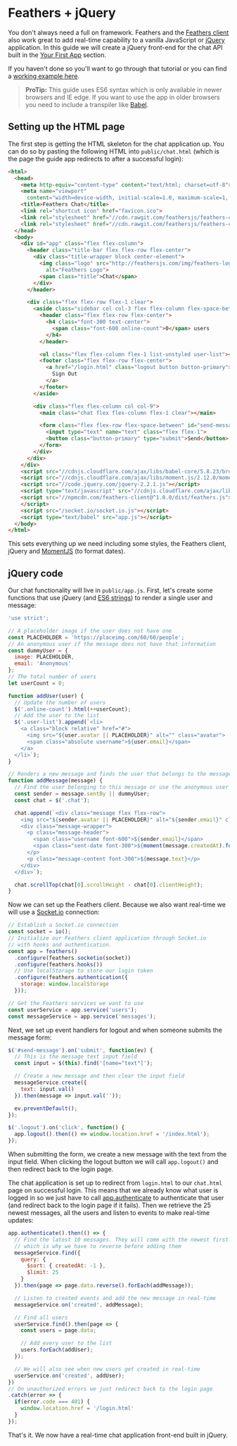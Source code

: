 # Feathers + jQuery

You don't always need a full on framework. Feathers and the [Feathers client](../clients/feathers.md) also work great to add real-time capability to a vanilla JavaScript or [jQuery](http://jquery.com/) application. In this guide we will create a jQuery front-end for the chat API built in the [Your First App](../getting-started/readme.md) section.

If you haven't done so you'll want to go through that tutorial or you can find a [working example here](https://github.com/feathersjs/feathers-chat).

> **ProTip:** This guide uses ES6 syntax which is only available in newer browsers and IE edge. If you want to use the app in older browsers you need to include a transpiler like [Babel](https://babeljs.io/).


## Setting up the HTML page

The first step is getting the HTML skeleton for the chat application up. You can do so by pasting the following HTML into `public/chat.html` (which is the page the guide app redirects to after a successful login):

```html
<html>
  <head>
    <meta http-equiv="content-type" content="text/html; charset=utf-8">
    <meta name="viewport"
      content="width=device-width, initial-scale=1.0, maximum-scale=1, user-scalable=0" />
    <title>Feathers Chat</title>
    <link rel="shortcut icon" href="favicon.ico">
    <link rel="stylesheet" href="//cdn.rawgit.com/feathersjs/feathers-chat/v0.1.0/public/base.css">
    <link rel="stylesheet" href="//cdn.rawgit.com/feathersjs/feathers-chat/v0.1.0/public/chat.css">
  </head>
  <body>
    <div id="app" class="flex flex-column">
      <header class="title-bar flex flex-row flex-center">
        <div class="title-wrapper block center-element">
          <img class="logo" src="http://feathersjs.com/img/feathers-logo-wide.png"
            alt="Feathers Logo">
          <span class="title">Chat</span>
        </div>
      </header>

      <div class="flex flex-row flex-1 clear">
        <aside class="sidebar col col-3 flex flex-column flex-space-between">
          <header class="flex flex-row flex-center">
            <h4 class="font-300 text-center">
              <span class="font-600 online-count">0</span> users
            </h4>
          </header>

          <ul class="flex flex-column flex-1 list-unstyled user-list"></ul>
          <footer class="flex flex-row flex-center">
            <a href="/login.html" class="logout button button-primary">
              Sign Out
            </a>
          </footer>
        </aside>

        <div class="flex flex-column col col-9">
          <main class="chat flex flex-column flex-1 clear"></main>

          <form class="flex flex-row flex-space-between" id="send-message">
            <input type="text" name="text" class="flex flex-1">
            <button class="button-primary" type="submit">Send</button>
          </form>
        </div>
      </div>
    </div>
    <script src="//cdnjs.cloudflare.com/ajax/libs/babel-core/5.8.23/browser.min.js"></script>
    <script src="//cdnjs.cloudflare.com/ajax/libs/moment.js/2.12.0/moment.js"></script>
    <script src="//code.jquery.com/jquery-2.2.1.js"></script>
    <script type="text/javascript" src="//cdnjs.cloudflare.com/ajax/libs/core-js/2.1.4/core.min.js"></script>
    <script src="//npmcdn.com/feathers-client@^1.0.0/dist/feathers.js">
    </script>
    <script src="/socket.io/socket.io.js"></script>
    <script type="text/babel" src="app.js"></script>
  </body>
</html>
```

This sets everything up we need including some styles, the Feathers client, jQuery and [MomentJS](http://momentjs.com/) (to format dates).


## jQuery code

Our chat functionality will live in `public/app.js`. First, let's create some functions that use jQuery (and [ES6 strings](https://developer.mozilla.org/en-US/docs/Web/JavaScript/Reference/Template_literals)) to render a single user and message:

```js
'use strict';

// A placeholder image if the user does not have one
const PLACEHOLDER = 'https://placeimg.com/60/60/people';
// An anonymous user if the message does not have that information
const dummyUser = {
  image: PLACEHOLDER,
  email: 'Anonymous'
};
// The total number of users
let userCount = 0;

function addUser(user) {
  // Update the number of users
  $('.online-count').html(++userCount);
  // Add the user to the list
  $('.user-list').append(`<li>
    <a class="block relative" href="#">
      <img src="${user.avatar || PLACEHOLDER}" alt="" class="avatar">
      <span class="absolute username">${user.email}</span>
    </a>
  </li>`);
}

// Renders a new message and finds the user that belongs to the message
function addMessage(message) {
  // Find the user belonging to this message or use the anonymous user if not found
  const sender = message.sentBy || dummyUser;
  const chat = $('.chat');

  chat.append(`<div class="message flex flex-row">
    <img src="${sender.avatar || PLACEHOLDER}" alt="${sender.email}" class="avatar">
    <div class="message-wrapper">
      <p class="message-header">
        <span class="username font-600">${sender.email}</span>
        <span class="sent-date font-300">${moment(message.createdAt).format('MMM Do, hh:mm:ss')}</span>
      </p>
      <p class="message-content font-300">${message.text}</p>
    </div>
  </div>`);

  chat.scrollTop(chat[0].scrollHeight - chat[0].clientHeight);
}
```

Now we can set up the Feathers client. Because we also want real-time we will use a [Socket.io](../clients/socket-io.md) connection:

```js
// Establish a Socket.io connection
const socket = io();
// Initialize our Feathers client application through Socket.io
// with hooks and authentication.
const app = feathers()
  .configure(feathers.socketio(socket))
  .configure(feathers.hooks())
  // Use localStorage to store our login token
  .configure(feathers.authentication({
    storage: window.localStorage
  }));

// Get the Feathers services we want to use
const userService = app.service('users');
const messageService = app.service('messages');
```

Next, we set up event handlers for logout and when someone submits the message form:

```js
$('#send-message').on('submit', function(ev) {
  // This is the message text input field
  const input = $(this).find('[name="text"]');

  // Create a new message and then clear the input field
  messageService.create({
    text: input.val()
  }).then(message => input.val(''));

  ev.preventDefault();
});

$('.logout').on('click', function() {
  app.logout().then(() => window.location.href = '/index.html');
});
```

When submitting the form, we create a new message with the text from the input field. When clicking the logout button we will call `app.logout()` and then redirect back to the login page.

The chat application is set up to redirect from `login.html` to our `chat.html` page on successful login. This means that we already know what user is logged in so we just have to call [app.authenticate](../authentication/client.md) to authenticate that user (and redirect back to the login page if it fails). Then we retrieve the 25 newest messages, all the users and listen to events to make real-time updates:

```js
app.authenticate().then(() => {
  // Find the latest 10 messages. They will come with the newest first
  // which is why we have to reverse before adding them
  messageService.find({
    query: {
      $sort: { createdAt: -1 },
      $limit: 25
    }
  }).then(page => page.data.reverse().forEach(addMessage));

  // Listen to created events and add the new message in real-time
  messageService.on('created', addMessage);

  // Find all users
  userService.find().then(page => {
    const users = page.data;

    // Add every user to the list
    users.forEach(addUser);
  });

  // We will also see when new users get created in real-time
  userService.on('created', addUser);
})
// On unauthorized errors we just redirect back to the login page
.catch(error => {
  if(error.code === 401) {
    window.location.href = '/login.html'
  }
});
```

That's it. We now have a real-time chat application front-end built in jQuery.

